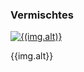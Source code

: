 ---
---

<html ng-app>
    <head>
        <meta charset="utf-8" />
        <script src="https://ajax.googleapis.com/ajax/libs/angularjs/1.2.10/angular.min.js">
        </script>
        <script>
            var customInterpolationApp = angular.module('customInterpolationApp', []);

customInterpolationApp.config(function($interpolateProvider) {
    $interpolateProvider.startSymbol('{(');
    $interpolateProvider.endSymbol(')}');
});
        </script>
        <script>
            function AngularCtrl($scope) {
                $scope.images = [
                        {link:'http://www.feg-stuttgart.de/bilder/galerie/vermischt/high/a1.jpg', src:'http://www.feg-stuttgart.de/bilder/galerie/vermischt/a1.jpg', alt:'Beim Wandertag an der Grabkapelle auf dem Rotenberg'},
                        {link:'http://www.feg-stuttgart.de/bilder/galerie/vermischt/high/a2.jpg', src:'http://www.feg-stuttgart.de/bilder/galerie/vermischt/a2.jpg', alt:'Fußballmannschaft des FEG für "Jugend trainiert für Olympia'},
                        {link:'http://www.feg-stuttgart.de/bilder/galerie/vermischt/high/a3.jpg', src:'http://www.feg-stuttgart.de/bilder/galerie/vermischt/a3.jpg', alt:'Präsentation der neuen Trikots'},
                        {link:'http://www.feg-stuttgart.de/bilder/galerie/vermischt/high/a4.jpg', src:'http://www.feg-stuttgart.de/bilder/galerie/vermischt/a4.jpg', alt:'Hausaufgabenbetreuung'},
                        {link:'http://www.feg-stuttgart.de/bilder/galerie/vermischt/high/a5.jpg', src:'http://www.feg-stuttgart.de/bilder/galerie/vermischt/a5.jpg', alt:'Der Computerraum nach der Neuausstattung'},
                        {link:'http://www.feg-stuttgart.de/bilder/galerie/vermischt/high/a6.jpg', src:'http://www.feg-stuttgart.de/bilder/galerie/vermischt/a6.jpg', alt:'Künstlerische Ansicht des Schulgebäudes'}
                    ];
                }
        </script>
    </head>
    <body ng-controller="AngularCtrl">
<h3>
  Vermischtes
</h3>
<div id="links">
  <div class="row">
    <div class="col-lg-4" ng-repeat="img in images">
      <a href="{(img.link)}" title="{(img.alt)}" data-gallery>
        <img class="img-thumbnail gallery" src="{(img.src)}" alt='{(img.alt)}'/>
      </a>
      <p>
        {{img.alt}}
      </p>
      <br/>
    </div>
  </div>
</div>
